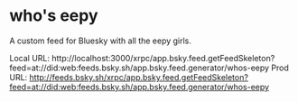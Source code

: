 # who's eepy

A custom feed for Bluesky with all the eepy girls.

Local URL: http://localhost:3000/xrpc/app.bsky.feed.getFeedSkeleton?feed=at://did:web:feeds.bsky.sh/app.bsky.feed.generator/whos-eepy
Prod URL: http://feeds.bsky.sh/xrpc/app.bsky.feed.getFeedSkeleton?feed=at://did:web:feeds.bsky.sh/app.bsky.feed.generator/whos-eepy
